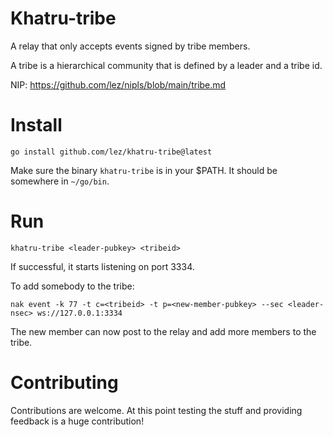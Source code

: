 # Khatru-tribe

A relay that only accepts events signed by tribe members.

A tribe is a hierarchical community that is defined by a leader and a tribe id.

NIP: https://github.com/lez/nipls/blob/main/tribe.md

# Install

```
go install github.com/lez/khatru-tribe@latest
```
Make sure the binary `khatru-tribe` is in your $PATH. It should be somewhere in `~/go/bin`.

# Run

```
khatru-tribe <leader-pubkey> <tribeid>
```
If successful, it starts listening on port 3334.

To add somebody to the tribe:
```
nak event -k 77 -t c=<tribeid> -t p=<new-member-pubkey> --sec <leader-nsec> ws://127.0.0.1:3334
```
The new member can now post to the relay and add more members to the tribe.

# Contributing

Contributions are welcome. At this point testing the stuff and providing feedback is a huge contribution!
